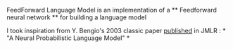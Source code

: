 FeedForward Language Model is an implementation of a ** Feedforward neural network ** for building a language model

I took inspiration from Y. Bengio's 2003 classic paper [published](http://www.jmlr.org/papers/volume3/bengio03a/bengio03a.pdf)  in JMLR :  * "A Neural Probabilistic Language Model" *
